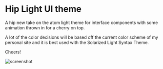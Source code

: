 # Hip Light UI theme

A hip new take on the atom light theme for interface components with some animation thrown in for a cherry on top.

A lot of the color decisions will be based off the current color scheme of my personal site and it is best used with the Solarized Light Syntax Theme.

Cheers!

![screenshot](http://cl.ly/image/3R2z1v430G0J)
